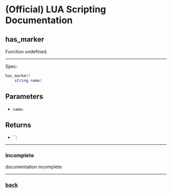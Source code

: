 
# (Official) LUA Scripting Documentation

## has_marker

Function undefined.

___

Spec:

```lua
has_marker(
	string name)
```

## Parameters

- `name`: 

## Returns

- ``: 

___

### Incomplete

documentation incomplete

___

### [back](../other)

